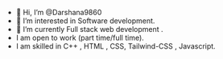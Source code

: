 - 👋 Hi, I’m @Darshana9860
- 👀 I’m interested in Software development.  
- 🌱 I’m currently Full stack web development .
- I am open to work (part time/full time).
- I am skilled in C++ , HTML , CSS, Tailwind-CSS , Javascript.

<!---
Darshana9860/Darshana9860 is a ✨ special ✨ repository because its `README.md` (this file) appears on your GitHub profile.
You can click the Preview link to take a look at your changes.
--->

